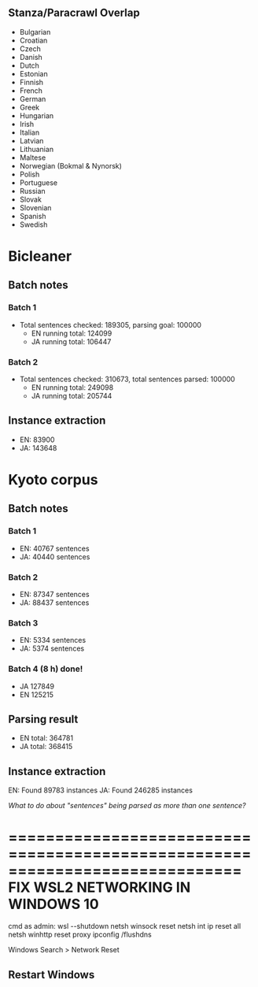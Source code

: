 ## Stanza/Paracrawl Overlap
- Bulgarian
- Croatian
- Czech
- Danish
- Dutch
- Estonian
- Finnish
- French
- German
- Greek
- Hungarian
- Irish
- Italian
- Latvian
- Lithuanian
- Maltese
- Norwegian (Bokmal & Nynorsk)
- Polish
- Portuguese
- Russian
- Slovak
- Slovenian
- Spanish
- Swedish


# Bicleaner

## Batch notes

### Batch 1
- Total sentences checked: 189305, parsing goal: 100000
  - EN running total: 124099
  - JA running total: 106447

### Batch 2
- Total sentences checked: 310673, total sentences parsed: 100000
  - EN running total: 249098
  - JA running total: 205744

## Instance extraction
- EN: 83900
- JA: 143648


# Kyoto corpus

## Batch notes

### Batch 1
  - EN: 40767 sentences
  - JA: 40440 sentences
### Batch 2
  - EN: 87347 sentences
  - JA: 88437 sentences
### Batch 3
  - EN: 5334 sentences
  - JA: 5374 sentences
### Batch 4  (8 h) done!
- JA 127849
- EN 125215

## Parsing result
- EN total: 364781
- JA total: 368415

## Instance extraction
EN: Found 89783 instances
JA: Found 246285 instances

*What to do about "sentences" being parsed as more than one sentence?*

=============================================================================
FIX WSL2 NETWORKING IN WINDOWS 10
=============================================================================
cmd as admin:
wsl --shutdown
netsh winsock reset
netsh int ip reset all
netsh winhttp reset proxy
ipconfig /flushdns

Windows Search > Network Reset

Restart Windows
-----------------------------------------------------------------------------
